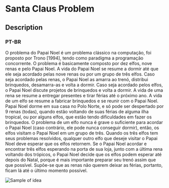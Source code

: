 # Santa Claus Problem

## Description

### PT-BR

O problema do Papai Noel é um problema clássico na computação, foi proposto por
Trono [1994], tendo como paradigma a programação concorrente. O problema é
basicamente composto por dez elfos, nove renas e pelo Papai Noel. A vida do Papai
Noel se resume a dormir até que ele seja acordado pelas nove renas ou por um grupo
de três elfos. Caso seja acordado pelas renas, o Papai Noel as amarra ao trenó, distribui
brinquedos, desamarra-as e volta a dormir. Caso seja acordado pelos elfos, o Papai
Noel discute projetos de brinquedos e volta a dormir. A vida de uma rena se resume a
entregar presentes e tirar férias até o próximo ano. A vida de um elfo se resume a
fabricar brinquedos e se reunir com o Papai Noel. Papai Noel dorme em sua casa no
Polo Norte, e só pode ser despertado por 9 renas (todas), quando estão voltando de
suas férias de alguma ilha tropical, ou por alguns elfos, que estão tendo dificuldades em
fazer os brinquedos. O problema de um elfo nunca é grave o suficiente para acordar o
Papai Noel (caso contrário, ele pode nunca conseguir dormir), então, os elfos visitam o
Papai Noel em um grupo de três. Quando os três elfos tem seus problemas resolvidos,
qualquer outro elfo que deseje visitar o Papai Noel deve esperar que os elfos retornem.
Se o Papai Noel acordar e encontrar três elfos esperando na porta de sua loja, junto
com a última rena voltando dos trópicos, o Papai Noel decide que os elfos podem
esperar até depois do Natal, porque é mais importante preparar seu trenó assim que
que possível. Supõe-se que as renas não querem deixar as férias, portanto, ficam lá até
o último momento possível.


![Sample of idea](https://i.ytimg.com/vi/pqO6tKN2lc4/maxresdefault.jpg)